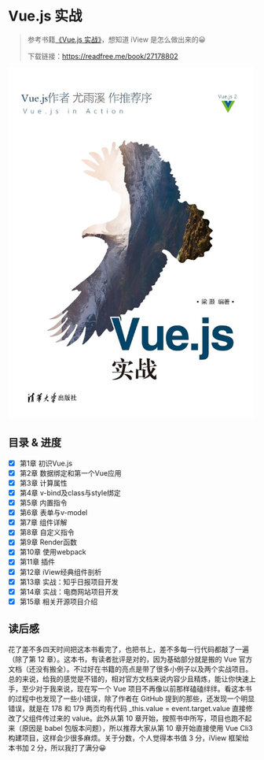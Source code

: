 # Vue.js 实战

> 参考书籍[《Vue.js 实战》](https://book.douban.com/subject/27178802/)，想知道 iView 是怎么做出来的😀
>
> 下载链接：<https://readfree.me/book/27178802>

<img src="assets/s29587545.jpg" alt="Vue.js 实战" width="500"/>

## 目录 & 进度

- [x] 第1章 初识Vue.js
- [x] 第2章 数据绑定和第一个Vue应用
- [x] 第3章 计算属性
- [x] 第4章 v-bind及class与style绑定
- [x] 第5章 内置指令
- [x] 第6章 表单与v-model
- [x] 第7章 组件详解
- [x] 第8章 自定义指令
- [x] 第9章 Render函数
- [x] 第10章 使用webpack 
- [x] 第11章 插件
- [x] 第12章 iView经典组件剖析
- [x] 第13章 实战：知乎日报项目开发
- [x] 第14章 实战：电商网站项目开发
- [x] 第15章 相关开源项目介绍

## 读后感

花了差不多四天时间把这本书看完了，也把书上，差不多每一行代码都敲了一遍（除了第 12 章）。这本书，有读者批评是对的，因为基础部分就是搬的 Vue 官方文档（还没有搬全）。不过好在书籍的亮点是带了很多小例子以及两个实战项目。总的来说，给我的感觉是不错的，相对官方文档来说内容少且精炼，能让你快速上手，至少对于我来说，现在写一个 Vue 项目不再像以前那样磕磕绊绊。看这本书的过程中也发现了一些小错误，除了作者在 GitHub 提到的那些，还发现一个明显错误，就是在 178 和 179 两页均有代码  \_this.value = event.target.value 直接修改了父组件传过来的 value。此外从第 10 章开始，按照书中所写，项目也跑不起来（原因是 babel 包版本问题），所以推荐大家从第 10 章开始直接使用 Vue Cli3 构建项目，这样会少很多麻烦。关于分数，个人觉得本书值 3 分，iView 框架给本书加 2 分，所以我打了满分😀 

